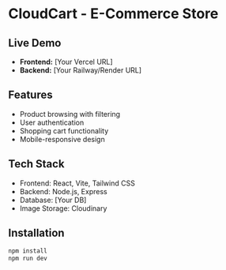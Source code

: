 # CloudCart - E-Commerce Store

## Live Demo
- **Frontend:** [Your Vercel URL]
- **Backend:** [Your Railway/Render URL]

## Features
- Product browsing with filtering
- User authentication
- Shopping cart functionality
- Mobile-responsive design

## Tech Stack
- Frontend: React, Vite, Tailwind CSS
- Backend: Node.js, Express
- Database: [Your DB]
- Image Storage: Cloudinary

## Installation
```bash
npm install
npm run dev